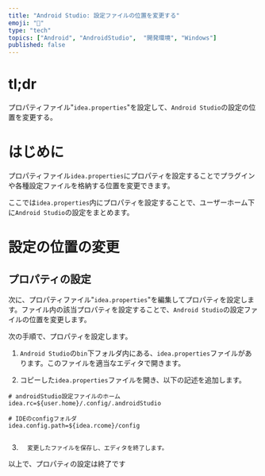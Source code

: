 ```yaml
---
title: "Android Studio: 設定ファイルの位置を変更する"
emoji: "📱"
type: "tech" 
topics: ["Android", "AndroidStudio",  "開発環境", "Windows"]
published: false
---
```


# tl;dr

プロパティファイル"``idea.properties``"を設定して、``Android Studio``の設定の位置を変更する。



# はじめに

プロパティファイル``idea.properties``にプロパティを設定することでプラグインや各種設定ファイルを格納する位置を変更できます。

ここでは``idea.properties``内にプロパティを設定することで、ユーザーホーム下に``Android Studio``の設定をまとめます。



#  設定の位置の変更

## プロパティの設定

次に、プロパティファイル"``idea.properties``"を編集してプロパティを設定します。ファイル内の該当プロパティを設定することで、``Android Studio``の設定ファイルの位置を変更します。

次の手順で、プロパティを設定します。

1.   ``Android Studio``の``bin``下フォルダ内にある、``idea.properties``ファイルがあります。このファイルを適当なエディタで開きます。
     


2.   コピーした``idea.properties``ファイルを開き、以下の記述を追加します。

   ``` idea.properties
   # androidStudio設定ファイルのホーム
   idea.rc=${user.home}/.config/.androidStudio
   
   # IDEのconfigフォルダ
   idea.config.path=${idea.rcome}/config
   
   
   ```
   
   


3.       変更したファイルを保存し、エディタを終了します。




以上で、プロパティの設定は終了です

